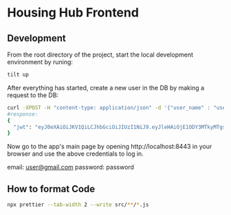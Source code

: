 # Housing Hub Frontend 

## Development

From the root directory of the project, start the local development environment by runing:

```bash
tilt up
```

After everything has started, create a new user in the DB by making a request to the DB:

```bash
curl -XPOST -H "content-type: application/json" -d '{"user_name" : "user@gmail.com", "password" : "password", "role" : "navigator", "is_admin": true}' http://localhost:8443/backend/auth/register
#response:
{
  "jwt": "eyJ0eXAiOiJKV1QiLCJhbGciOiJIUzI1NiJ9.eyJleHAiOjE1ODY3MTkyMTgsInVpZCI6IjUxYjBiNjU0LWI0OTItNDgxOC1iYmI3LTVhNzFmY2FiYmE3MCIsInJvbGUiOiJuYXZpZ2F0b3IifQ.Zn0LsAPNkXXkV2x5wgaZuHrMEnWXMqFNSGdoWdkFiDk"
}

```

Now go to the app's main page by opening http://localhost:8443 in your browser and use the above credentials to log in.

email: user@gmail.com
password: password

## How to format Code

```bash
npx prettier --tab-width 2 --write src/**/*.js
```
